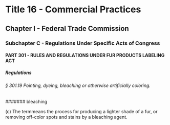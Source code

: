
# Title 16 - Commercial Practices
## Chapter I - Federal Trade Commission
### Subchapter C - Regulations Under Specific Acts of Congress
#### PART 301 - RULES AND REGULATIONS UNDER FUR PRODUCTS LABELING ACT
##### Regulations
###### § 301.19 Pointing, dyeing, bleaching or otherwise artificially coloring.
####### bleaching

(c) The termmeans the process for producing a lighter shade of a fur, or removing off-color spots and stains by a bleaching agent.
